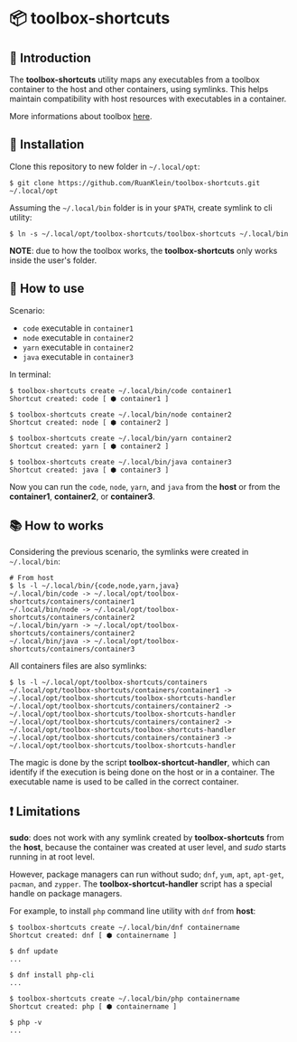 # 📦 toolbox-shortcuts

## 📝 Introduction

The **toolbox-shortcuts** utility maps any executables from a toolbox container to the host and other containers, using symlinks. This helps maintain compatibility with host resources with executables in a container.

More informations about toolbox [here](https://github.com/containers/toolbox).


## 🔨 Installation

Clone this repository to new folder in `~/.local/opt`:

```
$ git clone https://github.com/RuanKlein/toolbox-shortcuts.git ~/.local/opt
```

Assuming the `~/.local/bin` folder is in your `$PATH`, create symlink to cli utility:
```
$ ln -s ~/.local/opt/toolbox-shortcuts/toolbox-shortcuts ~/.local/bin
```

**NOTE**: due to how the toolbox works, the **toolbox-shortcuts** only works inside the user's folder.

## 🚀 How to use

Scenario:

* `code` executable in `container1`
* `node` executable in `container2`
* `yarn` executable in `container2`
* `java` executable in `container3`


In terminal:

```
$ toolbox-shortcuts create ~/.local/bin/code container1
Shortcut created: code [ ⬢ container1 ]

$ toolbox-shortcuts create ~/.local/bin/node container2
Shortcut created: node [ ⬢ container2 ]

$ toolbox-shortcuts create ~/.local/bin/yarn container2
Shortcut created: yarn [ ⬢ container2 ]

$ toolbox-shortcuts create ~/.local/bin/java container3
Shortcut created: java [ ⬢ container3 ]
```

Now you can run the `code`, `node`, `yarn`, and `java` from the **host** or from the **container1**, **container2**, or **container3**.

## 📚 How to works

Considering the previous scenario, the symlinks were created in `~/.local/bin`:

```
# From host
$ ls -l ~/.local/bin/{code,node,yarn,java}
~/.local/bin/code -> ~/.local/opt/toolbox-shortcuts/containers/container1
~/.local/bin/node -> ~/.local/opt/toolbox-shortcuts/containers/container2
~/.local/bin/yarn -> ~/.local/opt/toolbox-shortcuts/containers/container2
~/.local/bin/java -> ~/.local/opt/toolbox-shortcuts/containers/container3
```

All containers files are also symlinks:

```
$ ls -l ~/.local/opt/toolbox-shortcuts/containers
~/.local/opt/toolbox-shortcuts/containers/container1 -> ~/.local/opt/toolbox-shortcuts/toolbox-shortcuts-handler
~/.local/opt/toolbox-shortcuts/containers/container2 -> ~/.local/opt/toolbox-shortcuts/toolbox-shortcuts-handler
~/.local/opt/toolbox-shortcuts/containers/container2 -> ~/.local/opt/toolbox-shortcuts/toolbox-shortcuts-handler
~/.local/opt/toolbox-shortcuts/containers/container3 -> ~/.local/opt/toolbox-shortcuts/toolbox-shortcuts-handler
```

 The magic is done by the script **toolbox-shortcut-handler**, which can identify if the execution is being done on the host or in a container. The executable name is used to be called in the correct container.

## ❗ Limitations

**sudo**: does not work with any symlink created by **toolbox-shortcuts** from the  **host**, because the container was created at user level, and *sudo* starts running in at root level.

However, package managers can run without sudo; `dnf`, `yum`, `apt`, `apt-get`, `pacman`, and `zypper`. The **toolbox-shortcut-handler** script has a special handle on package managers.

For example, to install `php` command line utility with `dnf` from **host**:
```
$ toolbox-shortcuts create ~/.local/bin/dnf containername
Shortcut created: dnf [ ⬢ containername ]

$ dnf update
...

$ dnf install php-cli
...

$ toolbox-shortcuts create ~/.local/bin/php containername
Shortcut created: php [ ⬢ containername ]

$ php -v
...
```